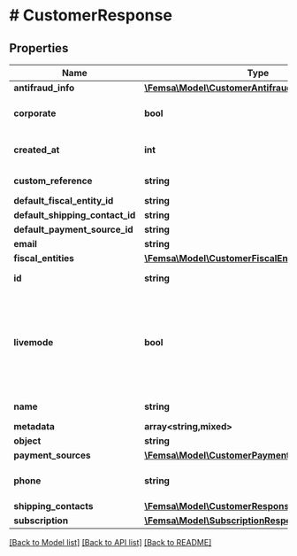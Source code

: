 # # CustomerResponse

## Properties

Name | Type | Description | Notes
------------ | ------------- | ------------- | -------------
**antifraud_info** | [**\Femsa\Model\CustomerAntifraudInfoResponse**](CustomerAntifraudInfoResponse.md) |  | [optional]
**corporate** | **bool** | true if the customer is a company | [optional]
**created_at** | **int** | Creation date of the object |
**custom_reference** | **string** | Custom reference | [optional]
**default_fiscal_entity_id** | **string** |  | [optional]
**default_shipping_contact_id** | **string** |  | [optional]
**default_payment_source_id** | **string** |  | [optional]
**email** | **string** |  | [optional]
**fiscal_entities** | [**\Femsa\Model\CustomerFiscalEntitiesResponse**](CustomerFiscalEntitiesResponse.md) |  | [optional]
**id** | **string** | Customer&#39;s ID |
**livemode** | **bool** | true if the object exists in live mode or the value false if the object exists in test mode |
**name** | **string** | Customer&#39;s name |
**metadata** | **array<string,mixed>** |  | [optional]
**object** | **string** |  |
**payment_sources** | [**\Femsa\Model\CustomerPaymentMethodsResponse**](CustomerPaymentMethodsResponse.md) |  | [optional]
**phone** | **string** | Customer&#39;s phone number | [optional]
**shipping_contacts** | [**\Femsa\Model\CustomerResponseShippingContacts**](CustomerResponseShippingContacts.md) |  | [optional]
**subscription** | [**\Femsa\Model\SubscriptionResponse**](SubscriptionResponse.md) |  | [optional]

[[Back to Model list]](../../README.md#models) [[Back to API list]](../../README.md#endpoints) [[Back to README]](../../README.md)
